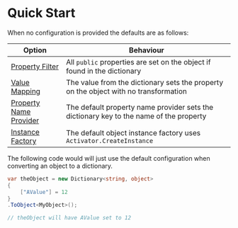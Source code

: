 # Quick Start

When no configuration is provided the defaults are as follows:

| Option                   | Behaviour                                                                              |
| ------------------------ | -------------------------------------------------------------------------------------- |
| [Property Filter]        | All `public` properties are set on the object if found in the dictionary               |
| [Value Mapping]          | The value from the dictionary sets the property on the object with no transformation   |
| [Property Name Provider] | The default property name provider sets the dictionary key to the name of the property |
| [Instance Factory]       | The default object instance factory uses `Activator.CreateInstance`                    |

The following code would will just use the default configuration when converting an object to a
dictionary.

```csharp { data-fiddle="L2nenX" }
var theObject = new Dictionary<string, object>
{
    ["AValue"] = 12
}
.ToObject<MyObject>();

// theObject will have AValue set to 12
```

[Property Filter]: ./02-custom-property-filter.md
[Value Mapping]: ./03-custom-value-mapping.md
[Property Name Provider]: ./04-custom-property-name.md
[Instance Factory]: ./05-custom-instance-factory.md
